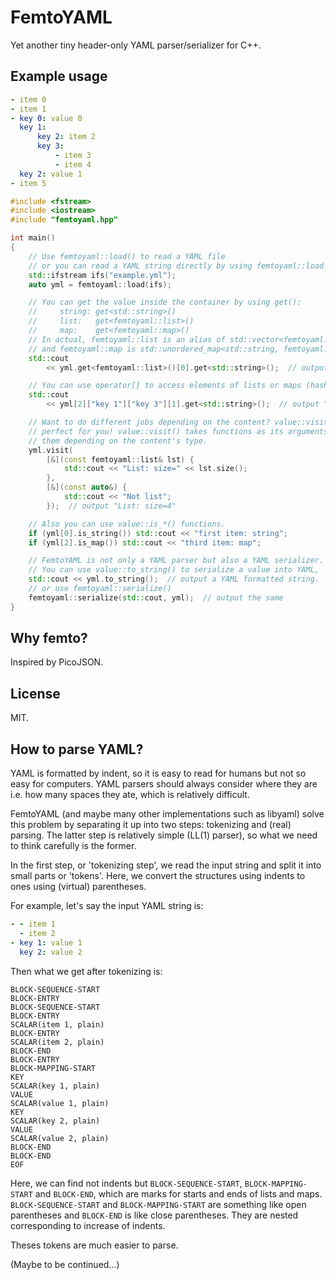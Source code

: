 # FemtoYAML

Yet another tiny header-only YAML parser/serializer for C++.

## Example usage

```yaml
- item 0
- item 1
- key 0: value 0
  key 1:
      key 2: item 2
      key 3:
          - item 3
          - item 4
  key 2: value 1
- item 5
```

```cpp
#include <fstream>
#include <iostream>
#include "femtoyaml.hpp"

int main()
{
    // Use femtoyaml::load() to read a YAML file
    // or you can read a YAML string directly by using femtoyaml::load_string().
    std::ifstream ifs("example.yml");
    auto yml = femtoyaml::load(ifs);

    // You can get the value inside the container by using get():
    //     string: get<std::string>()
    //     list:   get<femtoyaml::list>()
    //     map:    get<femtoyaml::map>()
    // In actual, femtoyaml::list is an alias of std::vector<femtoyaml::value>
    // and femtoyaml::map is std::unordered_map<std::string, femtoyaml::value>.
    std::cout
        << yml.get<femtoyaml::list>()[0].get<std::string>();  // output "item 0"

    // You can use operator[] to access elements of lists or maps (hash).
    std::cout
        << yml[2]["key 1"]["key 3"][1].get<std::string>();  // output "item 4"

    // Want to do different jobs depending on the content? value::visit() is
    // perfect for you! value::visit() takes functions as its arguments and call
    // them depending on the content's type.
    yml.visit(
        [&](const femtoyaml::list& lst) {
            std::cout << "List: size=" << lst.size();
        },
        [&](const auto&) {
            std::cout << "Not list";
        });  // output "List: size=4"

    // Also you can use value::is_*() functions.
    if (yml[0].is_string()) std::cout << "first item: string";
    if (yml[2].is_map()) std::cout << "third item: map";

    // FemtoYAML is not only a YAML parser but also a YAML serializer.
    // You can use value::to_string() to serialize a value into YAML,
    std::cout << yml.to_string();  // output a YAML formatted string.
    // or use femtoyaml::serialize()
    femtoyaml::serialize(std::cout, yml);  // output the same
}

```

## Why femto?

Inspired by PicoJSON.

## License

MIT.

## How to parse YAML?

YAML is formatted by indent, so it is easy to read for humans but
not so easy for computers. YAML parsers should always consider where they are
i.e. how many spaces they ate, which is relatively difficult.

FemtoYAML (and maybe many other implementations such as libyaml) solve this problem
by separating it up into two steps: tokenizing and (real) parsing.
The latter step is relatively simple (LL(1) parser),
so what we need to think carefully is the former.

In the first step, or 'tokenizing step',
we read the input string and split it into small parts or 'tokens'.
Here, we convert the structures using indents to ones using (virtual)
parentheses.

For example, let's say the input YAML string is:

```yaml
- - item 1
  - item 2
- key 1: value 1
  key 2: value 2
```

Then what we get after tokenizing is:

```
BLOCK-SEQUENCE-START
BLOCK-ENTRY
BLOCK-SEQUENCE-START
BLOCK-ENTRY
SCALAR(item 1, plain)
BLOCK-ENTRY
SCALAR(item 2, plain)
BLOCK-END
BLOCK-ENTRY
BLOCK-MAPPING-START
KEY
SCALAR(key 1, plain)
VALUE
SCALAR(value 1, plain)
KEY
SCALAR(key 2, plain)
VALUE
SCALAR(value 2, plain)
BLOCK-END
BLOCK-END
EOF
```

Here, we can find not indents but `BLOCK-SEQUENCE-START`, `BLOCK-MAPPING-START`
and `BLOCK-END`, which are marks for starts and ends of lists and maps.
`BLOCK-SEQUENCE-START` and `BLOCK-MAPPING-START` are something like
open parentheses and `BLOCK-END` is like close parentheses.
They are nested corresponding to increase of indents.

Theses tokens are much easier to parse.

(Maybe to be continued...)
